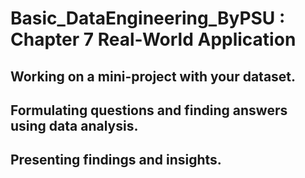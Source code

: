 # Basic_DataEngineering_ByPSU : Chapter 7 Real-World Application

## Working on a mini-project with your dataset.

## Formulating questions and finding answers using data analysis.

## Presenting findings and insights.